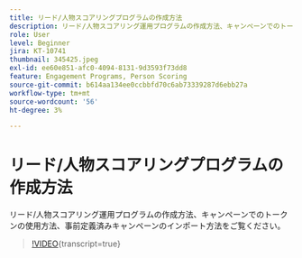 ```yaml
---
title: リード/人物スコアリングプログラムの作成方法
description: リード/人物スコアリング運用プログラムの作成方法、キャンペーンでのトークンの使用方法、事前定義済みキャンペーンのインポート方法をご覧ください。
role: User
level: Beginner
jira: KT-10741
thumbnail: 345425.jpeg
exl-id: ee60e851-afc0-4094-8131-9d3593f73dd8
feature: Engagement Programs, Person Scoring
source-git-commit: b614aa134ee0ccbbfd70c6ab73339287d6ebb27a
workflow-type: tm+mt
source-wordcount: '56'
ht-degree: 3%

---
```


# リード/人物スコアリングプログラムの作成方法

リード/人物スコアリング運用プログラムの作成方法、キャンペーンでのトークンの使用方法、事前定義済みキャンペーンのインポート方法をご覧ください。

>[!VIDEO](https://video.tv.adobe.com/v/3411386/?quality=12&learn=on&captions=jpn){transcript=true}
